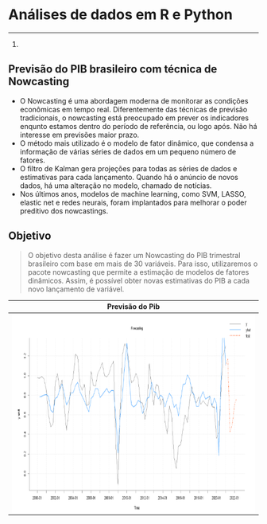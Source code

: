 # Análises de dados em R e Python
---
1.
## Previsão do PIB brasileiro com técnica de Nowcasting
* O Nowcasting é uma abordagem moderna de monitorar as condições econômicas em tempo real. Diferentemente das técnicas de previsão tradicionais, o nowcasting está preocupado em prever os indicadores enqunto estamos dentro do período de referência, ou logo após. Não há interesse em previsões maior prazo.
* O método mais utilizado é o modelo de fator dinâmico, que condensa a informação de várias séries de dados em um pequeno número de fatores. 
* O filtro de Kalman gera projeções para todas as séries de dados e estimativas para cada lançamento. Quando há o anúncio de novos dados, há uma alteração no modelo, chamado de notícias.
* Nos últimos anos, modelos de machine learning, como SVM, LASSO, elastic net e redes neurais, foram implantados para melhorar o poder preditivo dos nowcastings.

## Objetivo
> O objetivo desta análise é fazer um Nowcasting do PIB trimestral brasileiro com base em mais de 30 variáveis. Para isso, utilizaremos o pacote nowcasting que permite a estimação de modelos de fatores dinâmicos. Assim, é possível obter novas estimativas do PIB a cada novo lançamento de variável. 

|    Previsão do Pib   |
| ------------ |
<a href="https://github.com/emariot/analise_dados/blob/main/nowcasting_predict.PNG"><img src="https://github.com/emariot/analise_dados/blob/main/nowcasting_predict.PNG" align="left" height="400" width="800" ></a>|
